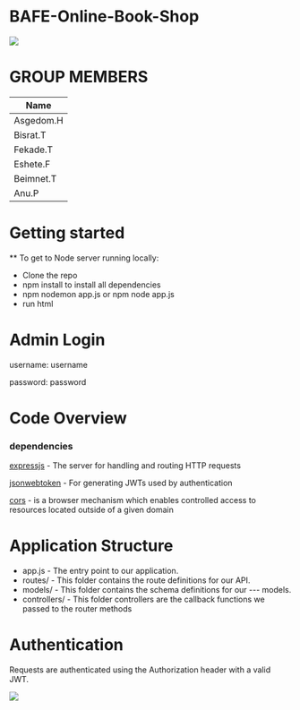 # BAFE-Online-Book-Shop
<p><img src="https://miro.medium.com/max/365/1*Jr3NFSKTfQWRUyjblBSKeg.png"></p>

<h1>GROUP MEMBERS</h1>

|Name|
|--- |
| Asgedom.H|
| Bisrat.T|
| Fekade.T|
| Eshete.F|
| Beimnet.T|
| Anu.P |

<h1>Getting started</h1>
<p> ** To get to Node server running locally:</p>
<ul>
  
  <li>Clone the repo</li>
  <li>npm install to install all dependencies</li>
  <li>npm nodemon app.js or npm node app.js</li>
  <li>run html</li>
</ul>

<h1> Admin Login </h1>

<p>username: username</p>
<p>password: password</p>

<h1> Code Overview </h1>
<h3>dependencies</h3>
<p><a href = "https://www.npmjs.com/package/express">expressjs</a> - The server for handling and routing HTTP requests </p>
<p><a href = "https://www.npmjs.com/package/jsonwebtoken">jsonwebtoken</a> - For generating JWTs used by authentication </p> 
<p><a href = "https://www.npmjs.com/package/cors">cors</a> - is a browser mechanism which enables controlled access to resources located outside of a given domain </p>
<h1>Application Structure</h1>
<ul>
  <li>app.js - The entry point to our application. </li>
  <li>routes/ - This folder contains the route definitions for our API.</li>
  <li>models/ - This folder contains the schema definitions for our --- models.</li>
  <li>controllers/ - This folder controllers are the callback functions we passed to the router methods </li>
 </ul>
<h1>Authentication</h1>
Requests are authenticated using the Authorization header with a valid JWT. 

<p></p>
<p></p>
<p></p>
<p><img src="https://msd.miu.edu/wp-content/uploads/msd-logo-6-420x75-1.png" align="center"></p>
